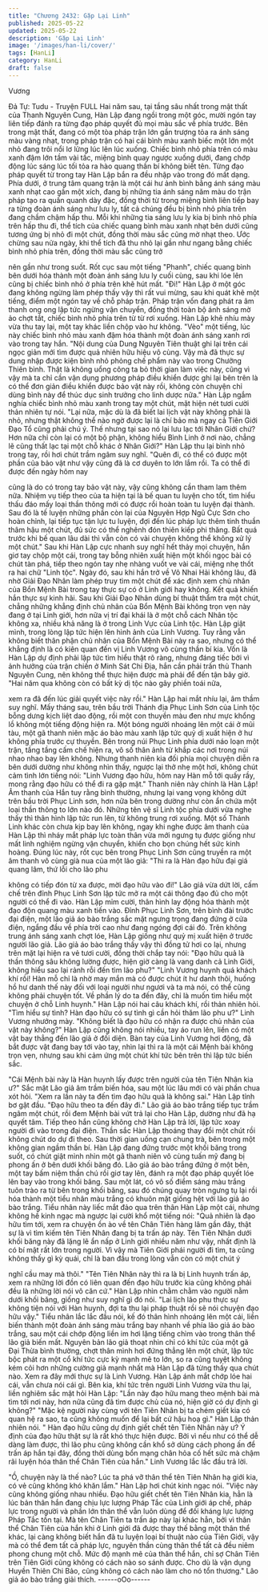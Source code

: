 ```yaml
---
title: "Chương 2432: Gặp Lại Linh"
published: 2025-05-22
updated: 2025-05-22
description: 'Gặp Lại Linh'
image: '/images/han-li/cover/'
tags: [HanLi]
category: HanLi
draft: false
---
```


Vương

Đả Tự: Tudu - Truyện FULL
Hai năm sau, tại tầng sâu nhất trong mật thất của Thanh Nguyên
Cung, Hàn Lập đang ngồi trong một góc, mười ngón tay liên tiếp
đánh ra từng đạo pháp quyết đủ mọi màu sắc về phía trước.
Bên trong mật thất, đang có một tòa pháp trận lớn gần trượng tỏa
ra ánh sáng màu vàng nhạt, trong pháp trận có hai cái bình màu
xanh biếc một lớn một nhỏ đang trôi nổi lơ lửng lúc lên lúc xuống.
Chiếc bình nhỏ phía trên có màu xanh đậm lớn tầm vài tấc, miệng
bình quay ngược xuống dưới, đang chớp động lúc sáng lúc tối tỏa
ra hào quang thần bí không biết tên.
Từng đạo pháp quyết từ trong tay Hàn Lập bắn ra đều nhập vào
trong đó mất dạng.
Phía dưới, ở trung tâm quang trận là một cái hư ảnh bình bằng
ánh sáng màu xanh nhạt cao gần một xích, đang bị những tia ánh
sáng năm màu do trận pháp tạo ra quấn quanh dày đặc, đồng
thời từ trong miệng bình liên tiếp bay ra từng đoàn ánh sáng như
lưu ly, tất cả chúng đều bị bình nhỏ phía trên đang chầm chậm
hấp thu.
Mỗi khi những tia sáng lưu ly kia bị bình nhỏ phía trên hấp thu đi,
thể tích của chiếc quang bình màu xanh nhạt bên dưới cũng
tương ứng bị nhỏ đi một chút, đồng thời màu sắc cũng mờ nhạt
theo.
Ước chừng sau nửa ngày, khi thể tích đã thu nhỏ lại gần như
ngang bằng chiếc bình nhỏ phía trên, đồng thời màu sắc cũng trở

nên gần như trong suốt. Rốt cục sau một tiếng "Phanh", chiếc
quang bình bên dưới hóa thành một đoàn ánh sáng lưu ly cuối
cùng, sau khi lóe lên cũng bị chiếc bình nhỏ ở phía trên khẽ hút
mất.
"Đi!"
Hàn Lập ở một góc đang không ngừng làm phép thấy vậy thì rất
vui mừng, sau khi quát khẽ một tiếng, điểm một ngón tay về chỗ
pháp trận.
Pháp trận vốn đang phát ra âm thanh ong ong lập tức ngừng vận
chuyển, đồng thời toàn bộ ánh sáng mờ ảo chợt tắt, chiếc bình
nhỏ phía trên từ từ rơi xuống.
Hàn Lập khẽ nhíu mày vừa thu tay lại, một tay khác liền chộp vào
hư không. "Vèo" một tiếng, lúc này chiếc bình nhỏ màu xanh đậm
hóa thành một đoàn ánh sáng xanh rơi vào trong tay hắn.
"Nội dung của Dung Nguyên Tiên thuật ghi lại trên cái ngọc giản
mới tìm được quả nhiên hữu hiệu vô cùng. Vậy mà đã thực sự
dung nhập được kiện bình nhỏ phỏng chế phẩm này vào trong
Chưởng Thiên bình. Thật là không uổng công ta bỏ thời gian làm
việc này, cũng vì vậy mà ta chỉ cần vận dụng phương pháp điều
khiển được ghi lại bên trên là có thể đơn giản điều khiển được
bảo vật này rồi, không còn chuyện chỉ dùng bình này để thúc dục
sinh trưởng cho linh dược nữa." Hàn Lập ngắm nghía chiếc bình
nhỏ màu xanh trong tay một chút, mặt hiện nét tươi cười thản
nhiên tự nói.
"Lại nữa, mặc dù là đã biết lai lịch vật này không phải là nhỏ,
nhưng thật không thể nào ngờ được lại là chí bảo mà ngay cả
Tiên Giới Đạo Tổ cũng phải chú ý. Thế nhưng tại sao nó lại lưu
lạc tới Nhân Giới chứ? Hơn nữa chỉ còn lại có một bộ phận,
không hiểu Bình Linh ở nơi nào, chẳng lẽ cũng thất lạc tại một
chỗ khác ở Nhân Giới?" Hàn Lập thu lại bình nhỏ trong tay, rồi hơi
chút trầm ngâm suy nghĩ.
"Quên đi, có thể có được một phần của bảo vật như vậy cũng đã
là cơ duyên to lớn lắm rồi. Ta có thể đi được đến ngày hôm nay

cũng là do có trong tay bảo vật này, vậy cũng không cần tham lam
thêm nữa. Nhiệm vụ tiếp theo của ta hiện tại là bế quan tu luyện
cho tốt, tìm hiểu thấu đáo mấy loại thần thông mới có được rồi
hoàn toàn tu luyện đại thành. Sau đó là tế luyện những phần còn
lại của Nguyên Hợp Ngũ Cực Sơn cho hoàn chỉnh, lại tiếp tục tận
lực tu luyện, đợi đến lúc pháp lực thêm tinh thuần thâm hậu một
chút, đủ sức có thể nghênh đón thiên kiếp phi thăng. Bất quá
trước khi bế quan lâu dài thì vẫn còn có vài chuyện không thể
không xử lý một chút."
Sau khi Hàn Lập cực nhanh suy nghĩ hết thảy mọi chuyện, hắn
giơ tay chộp một cái, trong tay bỗng nhiên xuất hiện một khối
ngọc bài có chút tàn phá, tiếp theo ngón tay nhẹ nhàng vuốt ve
vài cái, miệng nhẹ thốt ra hai chữ "Linh tộc".
Ngày đó, sau khi hắn trở về Vô Nhai Hải không lâu, đã nhờ Giải
Đạo Nhân làm phép truy tìm một chút để xác định xem chủ nhân
của Bổn Mệnh Bài trong tay thực sự có ở Linh giới hay không.
Kết quả khiến hắn thực sự kinh hãi.
Sau khi Giải Đạo Nhân dùng bí thuật thẩm tra một chút, chẳng
những khẳng định chủ nhân của Bổn Mệnh Bài không trọn vẹn
này đang ở tại Linh giới, hơn nữa vị trí đại khái là ở một chỗ cách
Nhân tộc không xa, nhiều khả năng là ở trong Linh Vực của Linh
tộc.
Hàn Lập giật mình, trong lòng lập tức hiện lên hình ảnh của Linh
Vương.
Tuy rằng vẫn không biết thân phận chủ nhân của Bổn Mệnh Bài
này ra sao, nhưng có thể khẳng định là có kiên quan đến vị Linh
Vương vô cùng thần bí kia.
Vốn là Hàn Lập dự định phải lập tức tìm hiểu thật rõ ràng, nhưng
đáng tiếc bởi vì ảnh hưởng của trận chiến ở Minh Sát Chi Địa,
hắn cần phải trấn thủ Thanh Nguyên Cung, nên không thể thực
hiện được mà phải để đến tận bây giờ.
"Hai năm qua không còn có bất kỳ dị tộc nào gây phiền toái nữa,

xem ra đã đến lúc giải quyết việc này rồi."
Hàn Lập hai mắt nhíu lại, âm thầm suy nghĩ.
Mấy tháng sau, trên bầu trời Thánh địa Phục Linh Sơn của Linh
tộc bỗng dưng kịch liệt dao động, rồi một con thuyền màu đen
như mực khổng lồ không một tiếng động hiện ra.
Một bóng người nhoáng lên một cái ở mũi tàu, một gã thanh niên
mặc áo bào màu xanh lập tức quỷ dị xuất hiện ở hư không phía
trước cự thuyền.
Bên trong núi Phục Linh phía dưới náo loạn một trận, tầng tầng
cấm chế hiện ra, vô số thân ảnh từ khắp các nơi trong núi nhao
nhao bay lên không.
Nhưng thanh niên kia đối phía mọi chuyện diễn ra bên dưới
dường như không nhìn thấy, ngược lại thở nhẹ một hơi, không
chút cảm tình lớn tiếng nói:
"Linh Vương đạo hữu, hôm nay Hàn mỗ tới quấy rầy, mong rằng
đạo hữu có thể đi ra gặp mặt."
Thanh niên này chính là Hàn Lập!
Âm thanh của Hắn tuy rằng bình thường, nhưng lại vang vọng
không dứt trên bầu trời Phục Linh sơn, hơn nữa bên trong dường
như còn ẩn chứa một loại thần thông to lớn nào đó. Những tên vệ
sĩ Linh tộc phía dưới vừa nghe thấy thì thân hình lập tức run lên,
từ không trung rơi xuống.
Một số Thánh Linh khác còn chưa kịp bay lên không, ngay khi
nghe được âm thanh của Hàn Lập thì nháy mắt pháp lực toàn
thân vừa mới ngưng tụ được giống như mất linh nghiệm ngừng
vận chuyển, khiến cho bọn chúng hết sức kinh hoàng.
Đúng lúc này, rốt cục bên trong Phục Linh Sơn cũng truyền ra một
âm thanh vô cùng già nua của một lão giả:
"Thì ra là Hàn đạo hữu đại giá quang lâm, thứ lỗi cho lão phu

không có tiếp đón từ xa được, mời đạo hữu vào đi!"
Lão giả vừa dứt lời, cấm chế trên đỉnh Phục Linh Sơn lập tức mở
ra một cái thông đạo đủ cho một người có thể đi vào.
Hàn Lập mỉm cười, thân hình lay động hóa thành một đạo độn
quang màu xanh tiến vào.
Đỉnh Phục Linh Sơn, trên bình đài trước đại điện, một lão giả áo
bào trắng sắc mặt ngưng trọng đang đứng ở cửa điện, ngẩng đầu
về phía trời cao như đang ngóng đợi cái đó.
Trên không trung ánh sáng xanh chợt lóe, Hàn Lập giống như quỷ
mị xuất hiện ở trước người lão giả.
Lão giả áo bào trắng thấy vậy thì đồng tử hơi co lại, nhưng trên
mặt lại hiện ra vẻ tươi cười, đồng thời chắp tay nói:
"Đạo hữu quả là thần thông sâu không lường được, hiện giờ càng
là vang danh cả Linh Giới, không hiểu sao lại rảnh rỗi đến tìm lão
phu?"
"Linh Vương huynh quá khách khí rồi! Hàn mỗ chỉ là nhờ may
mắn mà có được chút ít hư danh thôi, huống hồ hư danh thế này
đối với loại người như ngươi và ta mà nói, có thể cũng không phải
chuyện tốt. Về phần lý do ta đến đây, chỉ là muốn tìm hiểu một
chuyện ở chỗ Linh huynh." Hàn Lập nói hai câu khách khí, rồi
thản nhiên hỏi.
"Tìm hiểu sự tình? Hàn đạo hữu có sự tình gì cần hỏi thăm lão
phu ư?" Linh Vương nhướng mày.
"Không biết là đạo hữu có nhận ra được chủ nhân của vật này
không?" Hàn Lập cũng không nói nhiều, tay áo run lên, liền có
một vật bay thẳng đến lão giả ở đối diện.
Bàn tay của Linh Vương hơi động, đã bắt được vật đang bay tới
vào tay, nhìn lại thì ra là một cái Mệnh bài không trọn vẹn, nhưng
sau khi cảm ứng một chút khí tức bên trên thì lập tức biến sắc.

"Cái Mệnh bài này là Hàn huynh lấy được trên người của tên Tiên
Nhân kia ư?" Sắc mặt Lão giả âm trầm biến hóa, sau một lúc lâu
mới có vài phần chua xót hỏi.
"Xem ra lần này ta đến tìm đạo hữu quả là không sai." Hàn Lập
tỉnh bơ gật đầu.
"Đạo hữu theo ta đến đây đi." Lão giả áo bào trắng tiếp tục trầm
ngâm một chút, rồi đem Mệnh bài vứt trả lại cho Hàn Lập, dường
như đã hạ quyết tâm.
Tiếp theo hắn cũng không chờ Hàn Lập trả lời, lập tức xoay người
đi vào trong đại điện. Thần sắc Hàn Lập thoáng thay đổi một chút
rồi không chút do dự đi theo.
Sau thời gian uống cạn chung trà, bên trong một không gian
ngầm thần bí.
Hàn Lập đang đứng trước một khối băng trong suốt, có chút giật
mình nhìn một gã thanh niên vô cùng tuấn mỹ đang bị phong ấn ở
bên dưới khối băng đó.
Lão giả áo bào trắng đứng ở một bên, một tay bấm niệm thần chú
rồi giơ tay lên, đánh ra một đạo pháp quyết lóe lên bay vào trong
khối băng.
Sau một lát, có vô số điểm sáng màu trắng tuôn trào ra từ bên
trong khối băng, sau đó chúng quay tròn ngưng tụ lại rồi hóa
thành một tiểu nhân màu trắng có khuôn mặt giống hệt với lão giả
áo bào trắng.
Tiểu nhân này liếc mắt đảo qua trên thân Hàn Lập một cái, nhưng
không hề kinh ngạc mà ngược lại cười khổ một tiếng nói:
"Quả nhiên là đạo hữu tìm tới, xem ra chuyện ồn ào về tên Chân
Tiên hàng lâm gần đây, thật sự là vì tìm kiếm tên Tiên Nhân đang
bị ta trấn áp này. Tên Tiên Nhân dưới khối băng này đã lặng lẽ ẩn
nấp ở Linh giới nhiều năm như vậy, nhất định là có bí mật rất lớn
trong người. Vì vậy mà Tiên Giới phái người đi tìm, ta cũng không
thấy gì kỳ quái, chỉ là ban đầu trong lòng vẫn còn có một chút ý

nghĩ cầu may mà thôi."
"Tên Tiên Nhân này thì ra là bị Linh huynh trấn áp, xem ra những
lời đồn có liên quan đến đạo hữu trước kia cũng không phải đều
là những lời nói vô căn cứ." Hàn Lập nhìn chằm chằm vào người
nằm dưới khối băng, giống như suy nghĩ gì đó nói.
"Lai lịch lão phu thực sự không tiện nói với Hàn huynh, đợi ta thu
lại pháp thuật rồi sẽ nói chuyện đạo hữu vậy." Tiểu nhân lắc lắc
đầu nói, kế đó thân hình nhoáng lên một cái, liền biến thành một
đoàn ánh sáng màu trắng bay nhanh về phía lão giả áo bào trắng,
sau một cái chớp động liền im hơi lặng tiếng chìm vào trong thân
thể lão giả biến mất.
Nguyên bản lão giả thoạt nhìn chỉ có khí tức của một gã Đại Thừa
bình thường, chợt thân mình hơi đứng thẳng lên một chút, lập tức
bộc phát ra một cổ khí tức cực kỳ mạnh mẽ to lớn, so ra cũng
tuyệt không kém cỏi hơn những cường giả mạnh nhất mà Hàn
Lập đã từng thấy qua chút nào.
Xem ra đây mới thực sự là Linh Vương.
Hàn Lập ánh mắt chớp lóe hai cái, vẫn chưa nói cái gì.
Bên kia, khí tức trên người Linh Vương vừa thu lại, liền nghiêm
sắc mặt hỏi Hàn Lập:
"Lần này đạo hữu mang theo mệnh bài mà tìm tới nơi này, hơn
nữa cũng đã tìm được chủ của nó, hiện giờ có dự định gì không?"
"Mặc kệ người này cùng với tên Tiên Nhân bị ta chém giết kia có
quan hệ ra sao, ta cũng không muốn để lại bất cứ hậu hoạ gì."
Hàn Lập thản nhiên nói.
" Hàn đạo hữu cũng dự định giết chết tên Tiên Nhân này ư? Ý
định của đạo hữu thật sự là rất khó thực hiện được. Bởi vì nếu
như có thể dễ dàng làm được, thì lão phu cũng không cần khổ sở
dùng cách phong ấn để trấn áp hắn tại đây, đồng thời dùng bổn
mạng chân hỏa cố hết sức mà chậm rãi luyện hóa thân thể Chân
Tiên của hắn." Linh Vương lắc lắc đầu trả lời.

"Ồ, chuyện này là thế nào? Lúc ta phá vỡ thân thể tên Tiên Nhân
hạ giới kia, có vẻ cũng không khó khăn lắm." Hàn Lập hơi chút
kinh ngạc nói.
"Việc này cũng không giống nhau nhiều. Đạo hữu giết chết tên
Tiên Nhân kia, hẳn là lúc bản thân hắn đang chịu lực lượng Pháp
Tắc của Linh giới áp chế, pháp lực trong người và phần lớn thân
thể vẫn luôn dùng để đối kháng lực lượng Pháp Tắc tồn tại. Mà
tên Chân Tiên ta trấn áp này lại khác hẳn, bởi vì thân thể Chân
Tiên của hắn khi ở Linh giới đã được thay thế bằng một thân thể
khác, lại càng không biết hắn đã tu luyện loại bí thuật nào của
Tiên Giới, vậy mà có thể đem tất cả pháp lực, nguyên thần cùng
thân thể tất cả đều niêm phong chung một chỗ. Mức độ mạnh mẽ
của thân thể hắn, chỉ sợ Chân Tiên trên Tiên Giới cũng không có
cách nào so sánh được. Cho dù là vận dụng Huyền Thiên Chi
Bảo, cũng không có cách nào làm cho nó tổn thương." Lão giả áo
bào trắng giải thích.
------oOo------
